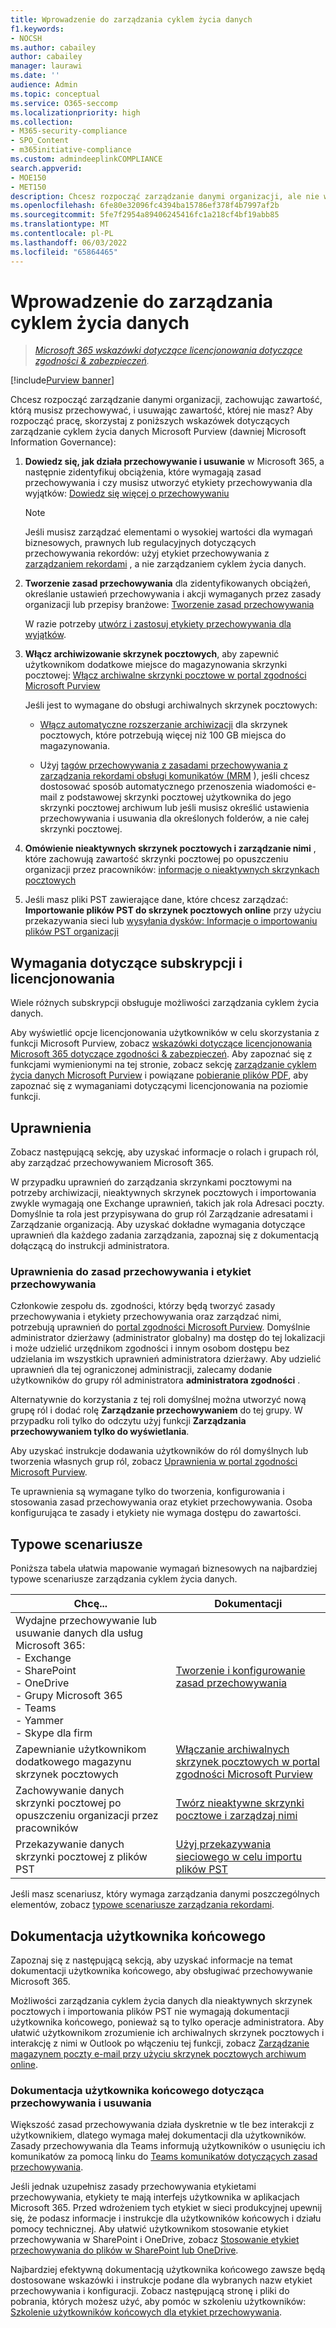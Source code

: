 ```yaml
---
title: Wprowadzenie do zarządzania cyklem życia danych
f1.keywords:
- NOCSH
ms.author: cabailey
author: cabailey
manager: laurawi
ms.date: ''
audience: Admin
ms.topic: conceptual
ms.service: O365-seccomp
ms.localizationpriority: high
ms.collection:
- M365-security-compliance
- SPO_Content
- m365initiative-compliance
ms.custom: admindeeplinkCOMPLIANCE
search.appverid:
- MOE150
- MET150
description: Chcesz rozpocząć zarządzanie danymi organizacji, ale nie wiesz, od czego zacząć? Przeczytaj niektóre wskazówki nakazowe, aby rozpocząć pracę.
ms.openlocfilehash: 6fe80e32096fc4394ba15786ef378f4b7997af2b
ms.sourcegitcommit: 5fe7f2954a89406245416fc1a218cf4bf19abb85
ms.translationtype: MT
ms.contentlocale: pl-PL
ms.lasthandoff: 06/03/2022
ms.locfileid: "65864465"
---
```

# <a name="get-started-with-data-lifecycle-management"></a>Wprowadzenie do zarządzania cyklem życia danych

>*[Microsoft 365 wskazówki dotyczące licencjonowania dotyczące zgodności & zabezpieczeń](/office365/servicedescriptions/microsoft-365-service-descriptions/microsoft-365-tenantlevel-services-licensing-guidance/microsoft-365-security-compliance-licensing-guidance).*

[!include[Purview banner](../includes/purview-rebrand-banner.md)]

Chcesz rozpocząć zarządzanie danymi organizacji, zachowując zawartość, którą musisz przechowywać, i usuwając zawartość, której nie masz? Aby rozpocząć pracę, skorzystaj z poniższych wskazówek dotyczących zarządzanie cyklem życia danych Microsoft Purview (dawniej Microsoft Information Governance):

1. **Dowiedz się, jak działa przechowywanie i usuwanie** w Microsoft 365, a następnie zidentyfikuj obciążenia, które wymagają zasad przechowywania i czy musisz utworzyć etykiety przechowywania dla wyjątków: [Dowiedz się więcej o przechowywaniu](retention.md)
    
    > [!NOTE]
    > Jeśli musisz zarządzać elementami o wysokiej wartości dla wymagań biznesowych, prawnych lub regulacyjnych dotyczących przechowywania rekordów: użyj etykiet przechowywania z [zarządzaniem rekordami](records-management.md) , a nie zarządzaniem cyklem życia danych.

2. **Tworzenie zasad przechowywania** dla zidentyfikowanych obciążeń, określanie ustawień przechowywania i akcji wymaganych przez zasady organizacji lub przepisy branżowe: [Tworzenie zasad przechowywania](create-retention-policies.md)
    
    W razie potrzeby [utwórz i zastosuj etykiety przechowywania dla wyjątków](create-retention-labels-information-governance.md).

3. **Włącz archiwizowanie skrzynek pocztowych**, aby zapewnić użytkownikom dodatkowe miejsce do magazynowania skrzynki pocztowej: [Włącz archiwalne skrzynki pocztowe w portal zgodności Microsoft Purview](enable-archive-mailboxes.md)
    
    Jeśli jest to wymagane do obsługi archiwalnych skrzynek pocztowych:
    
    - [Włącz automatyczne rozszerzanie archiwizacji](enable-autoexpanding-archiving.md) dla skrzynek pocztowych, które potrzebują więcej niż 100 GB miejsca do magazynowania.
    
    - Użyj [tagów przechowywania z zasadami przechowywania z zarządzania rekordami obsługi komunikatów (MRM](set-up-an-archive-and-deletion-policy-for-mailboxes.md) ), jeśli chcesz dostosować sposób automatycznego przenoszenia wiadomości e-mail z podstawowej skrzynki pocztowej użytkownika do jego skrzynki pocztowej archiwum lub jeśli musisz określić ustawienia przechowywania i usuwania dla określonych folderów, a nie całej skrzynki pocztowej.

4. **Omówienie nieaktywnych skrzynek pocztowych i zarządzanie nimi** , które zachowują zawartość skrzynki pocztowej po opuszczeniu organizacji przez pracowników: [informacje o nieaktywnych skrzynkach pocztowych](inactive-mailboxes-in-office-365.md)

5. Jeśli masz pliki PST zawierające dane, które chcesz zarządzać: **Importowanie plików PST do skrzynek pocztowych online** przy użyciu przekazywania sieci lub [wysyłania dysków: Informacje o importowaniu plików PST organizacji](importing-pst-files-to-office-365.md)

## <a name="subscription-and-licensing-requirements"></a>Wymagania dotyczące subskrypcji i licencjonowania

Wiele różnych subskrypcji obsługuje możliwości zarządzania cyklem życia danych.

Aby wyświetlić opcje licencjonowania użytkowników w celu skorzystania z funkcji Microsoft Purview, zobacz [wskazówki dotyczące licencjonowania Microsoft 365 dotyczące zgodności & zabezpieczeń](/office365/servicedescriptions/microsoft-365-service-descriptions/microsoft-365-tenantlevel-services-licensing-guidance/microsoft-365-security-compliance-licensing-guidance). Aby zapoznać się z funkcjami wymienionymi na tej stronie, zobacz sekcję [zarządzanie cyklem życia danych Microsoft Purview](/office365/servicedescriptions/microsoft-365-service-descriptions/microsoft-365-tenantlevel-services-licensing-guidance/microsoft-365-security-compliance-licensing-guidance#microsoft-purview-data-lifecycle-management) i powiązane [pobieranie plików PDF](https://go.microsoft.com/fwlink/?linkid=2139145), aby zapoznać się z wymaganiami dotyczącymi licencjonowania na poziomie funkcji.

## <a name="permissions"></a>Uprawnienia

Zobacz następującą sekcję, aby uzyskać informacje o rolach i grupach ról, aby zarządzać przechowywaniem Microsoft 365.

W przypadku uprawnień do zarządzania skrzynkami pocztowymi na potrzeby archiwizacji, nieaktywnych skrzynek pocztowych i importowania zwykle wymagają one Exchange uprawnień, takich jak rola Adresaci poczty. Domyślnie ta rola jest przypisywana do grup ról Zarządzanie adresatami i Zarządzanie organizacją. Aby uzyskać dokładne wymagania dotyczące uprawnień dla każdego zadania zarządzania, zapoznaj się z dokumentacją dołączącą do instrukcji administratora.

### <a name="permissions-for-retention-policies-and-retention-labels"></a>Uprawnienia do zasad przechowywania i etykiet przechowywania

Członkowie zespołu ds. zgodności, którzy będą tworzyć zasady przechowywania i etykiety przechowywania oraz zarządzać nimi, potrzebują uprawnień do <a href="https://go.microsoft.com/fwlink/p/?linkid=2077149" target="_blank">portal zgodności Microsoft Purview</a>. Domyślnie administrator dzierżawy (administrator globalny) ma dostęp do tej lokalizacji i może udzielić urzędnikom zgodności i innym osobom dostępu bez udzielania im wszystkich uprawnień administratora dzierżawy. Aby udzielić uprawnień dla tej ograniczonej administracji, zalecamy dodanie użytkowników do grupy ról administratora **administratora zgodności** .

Alternatywnie do korzystania z tej roli domyślnej można utworzyć nową grupę ról i dodać rolę **Zarządzanie przechowywaniem** do tej grupy. W przypadku roli tylko do odczytu użyj funkcji **Zarządzania przechowywaniem tylko do wyświetlania**. 

Aby uzyskać instrukcje dodawania użytkowników do ról domyślnych lub tworzenia własnych grup ról, zobacz [Uprawnienia w portal zgodności Microsoft Purview](microsoft-365-compliance-center-permissions.md).

Te uprawnienia są wymagane tylko do tworzenia, konfigurowania i stosowania zasad przechowywania oraz etykiet przechowywania. Osoba konfigurująca te zasady i etykiety nie wymaga dostępu do zawartości.

## <a name="common-scenarios"></a>Typowe scenariusze

Poniższa tabela ułatwia mapowanie wymagań biznesowych na najbardziej typowe scenariusze zarządzania cyklem życia danych.

|Chcę...|Dokumentacji|
|----------------|---------------|
|Wydajne przechowywanie lub usuwanie danych dla usług Microsoft 365: <br />- Exchange  <br />- SharePoint  <br />- OneDrive  <br />- Grupy Microsoft 365 <br />- Teams <br />- Yammer <br />- Skype dla firm |[Tworzenie i konfigurowanie zasad przechowywania](create-retention-policies.md)|
|Zapewnianie użytkownikom dodatkowego magazynu skrzynek pocztowych |[Włączanie archiwalnych skrzynek pocztowych w portal zgodności Microsoft Purview](enable-archive-mailboxes.md)|
|Zachowywanie danych skrzynki pocztowej po opuszczeniu organizacji przez pracowników |[Twórz nieaktywne skrzynki pocztowe i zarządzaj nimi](create-and-manage-inactive-mailboxes.md)|
|Przekazywanie danych skrzynki pocztowej z plików PST |[Użyj przekazywania sieciowego w celu importu plików PST](use-network-upload-to-import-pst-files.md)|


Jeśli masz scenariusz, który wymaga zarządzania danymi poszczególnych elementów, zobacz [typowe scenariusze zarządzania rekordami](get-started-with-records-management.md#common-scenarios). 

## <a name="end-user-documentation"></a>Dokumentacja użytkownika końcowego

Zapoznaj się z następującą sekcją, aby uzyskać informacje na temat dokumentacji użytkownika końcowego, aby obsługiwać przechowywanie Microsoft 365.

Możliwości zarządzania cyklem życia danych dla nieaktywnych skrzynek pocztowych i importowania plików PST nie wymagają dokumentacji użytkownika końcowego, ponieważ są to tylko operacje administratora. Aby ułatwić użytkownikom zrozumienie ich archiwalnych skrzynek pocztowych i interakcję z nimi w Outlook po włączeniu tej funkcji, zobacz [Zarządzanie magazynem poczty e-mail przy użyciu skrzynek pocztowych archiwum online](https://support.microsoft.com/office/manage-email-storage-with-online-archive-mailboxes-1cae7d17-7813-4fe8-8ca2-9a5494e9a721).

### <a name="end-user-documentation-for-retention-and-deletion"></a>Dokumentacja użytkownika końcowego dotycząca przechowywania i usuwania

Większość zasad przechowywania działa dyskretnie w tle bez interakcji z użytkownikiem, dlatego wymaga małej dokumentacji dla użytkowników. Zasady przechowywania dla Teams informują użytkowników o usunięciu ich komunikatów za pomocą linku do [Teams komunikatów dotyczących zasad przechowywania](https://support.microsoft.com/office/teams-messages-about-retention-policies-c151fa2f-1558-4cf9-8e51-854e925b483b).

Jeśli jednak uzupełnisz zasady przechowywania etykietami przechowywania, etykiety te mają interfejs użytkownika w aplikacjach Microsoft 365. Przed wdrożeniem tych etykiet w sieci produkcyjnej upewnij się, że podasz informacje i instrukcje dla użytkowników końcowych i działu pomocy technicznej. Aby ułatwić użytkownikom stosowanie etykiet przechowywania w SharePoint i OneDrive, zobacz [Stosowanie etykiet przechowywania do plików w SharePoint lub OneDrive](https://support.microsoft.com/office/apply-retention-labels-to-files-in-sharepoint-or-onedrive-11a6835b-ec9f-40db-8aca-6f5ef18132df).

Najbardziej efektywną dokumentacją użytkownika końcowego zawsze będą dostosowane wskazówki i instrukcje podane dla wybranych nazw etykiet przechowywania i konfiguracji. Zobacz następującą stronę i pliki do pobrania, których możesz użyć, aby pomóc w szkoleniu użytkowników: [Szkolenie użytkowników końcowych dla etykiet przechowywania](https://microsoft.github.io/ComplianceCxE/enduser/retention/).

